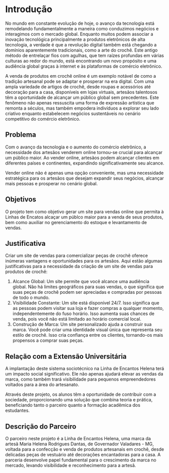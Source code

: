 # Introdução

No mundo em constante evolução de hoje, o avanço da tecnologia está remodelando fundamentalmente a maneira como conduzimos negócios e interagimos com o mercado global. Enquanto muitos podem associar a inovação tecnológica principalmente a produtos eletrônicos de alta tecnologia, a verdade é que a revolução digital também está chegando a domínios aparentemente tradicionais, como a arte do crochê. Este antigo método de entrelaçar fios com agulhas, que tem raízes profundas em várias culturas ao redor do mundo, está encontrando um novo propósito e uma audiência global graças à internet e às plataformas de comércio eletrônico.

A venda de produtos em crochê online é um exemplo notável de como a tradição artesanal pode se adaptar e prosperar na era digital. Com uma ampla variedade de artigos de crochê, desde roupas e acessórios até decoração para a casa, disponíveis em lojas virtuais, artesãos talentosos têm a oportunidade de alcançar um público global sem precedentes. Este fenômeno não apenas ressuscita uma forma de expressão artística que remonta a séculos, mas também empodera indivíduos a explorar seu lado criativo enquanto estabelecem negócios sustentáveis no cenário competitivo do comércio eletrônico.

## Problema

Com o avanço da tecnologia e o aumento do comércio eletrônico, a necessidade dos artesãos venderem online tornou-se crucial para alcançar um público maior. Ao vender online, artesãos podem alcançar clientes em diferentes países e continentes, expandindo significativamente seu alcance.

Vender online não é apenas uma opção conveniente, mas uma necessidade estratégica para os artesãos que desejam expandir seus negócios, alcançar mais pessoas e prosperar no cenário global.

## Objetivos

O projeto tem como objetivo gerar um site para vendas online que permita à Linhas de Encatos alcaçar um públco maior para a venda de seus produtos, bem como auxiliar no gerenciamento do estoque e levantamento de vendas.
 
## Justificativa

Criar um site de vendas para comercializar peças de crochê oferece inúmeras vantagens e oportunidades para os artesãos. Aqui estão algumas justificativas para a necessidade da criação de um site de vendas para produtos de crochê:

<ol>
<li>Alcance Global:
Um site permite que você alcance uma audiência global. Não há limites geográficos para suas vendas, o que significa que suas peças de crochê podem ser apreciadas e compradas por pessoas de todo o mundo.</li>
<li>Visibilidade Constante:
Um site está disponível 24/7. Isso significa que as pessoas podem visitar sua loja e fazer compras a qualquer momento, independentemente do fuso horário. Isso aumenta suas chances de venda, pois você não está limitado ao horário comercial local.</li>
<li>Construção de Marca:
Um site personalizado ajuda a construir sua marca. Você pode criar uma identidade visual única que representa seu estilo de crochê. Isso cria confiança entre os clientes, tornando-os mais propensos a comprar suas peças.</li>
</ol>

## Relação com a Extensão Universitária

A implantação deste sistema sociotécnico na Linha de Encantos Helena terá um impacto social significativo. Ele não apenas ajudará elevar as vendas da marca, como também trará visibilidade para pequenos empreendedores voltados para a área do artesanato.

Através deste projeto, os alunos têm a oportunidade de contribuir com a sociedade, proporcionando uma solução que combina teoria e prática, beneficiando tanto o parceiro quanto a formação acadêmica dos estudantes.

## Descrição do Parceiro

O parceiro neste projeto é a Linha de Encantos Helena, uma marca da artesã Maria Helena Rodrigues Dantas, de Governador Valadares - MG, voltada para a confecção e venda de produtos artesanais em crochê, desde delicadas peças de vestuário até decorações encantadoras para a casa. A parceria desenvolve papel fundamental para o crescimento da marca no mercado, levando visibilidade e reconhecimento para a artesã.
